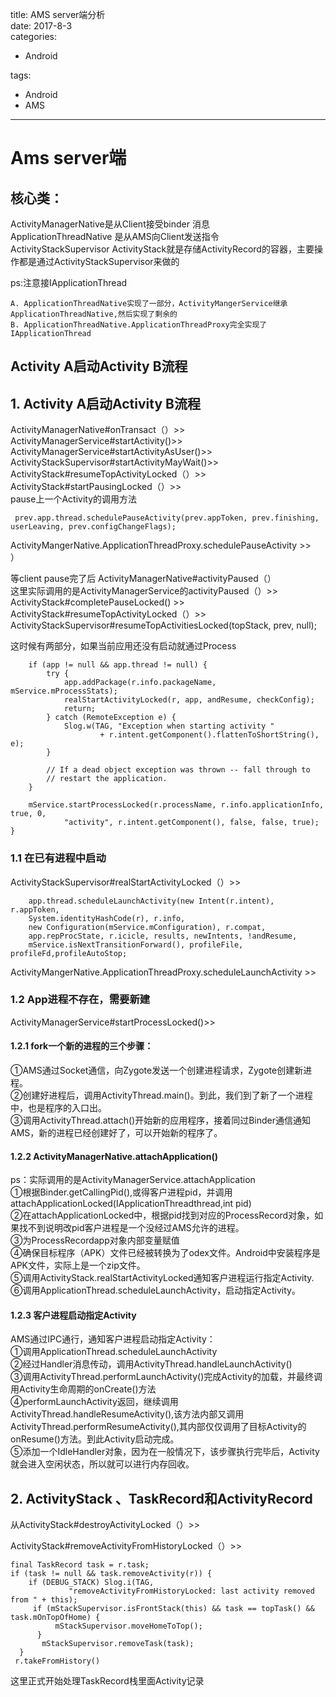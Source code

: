 title: AMS server端分析    
date: 2017-8-3     
categories:    
- Android    
       
       
       
tags:       
- Android    
- AMS    
    
---



# Ams  server端

## 核心类：  
ActivityManagerNative是从Client接受binder 消息  
ApplicationThreadNative 是从AMS向Client发送指令  
ActivityStackSupervisor
ActivityStack就是存储ActivityRecord的容器，主要操作都是通过ActivityStackSupervisor来做的

ps:注意接IApplicationThread   

    A. ApplicationThreadNative实现了一部分，ActivityMangerService继承ApplicationThreadNative,然后实现了剩余的    
    B. ApplicationThreadNative.ApplicationThreadProxy完全实现了IApplicationThread
## Activity A启动Activity B流程  

## 1. Activity A启动Activity B流程  

ActivityManagerNative#onTransact（）>>   
ActivityManagerService#startActivity()>>    
ActivityManagerService#startActivityAsUser()>>   
ActivityStackSupervisor#startActivityMayWait()>>   
ActivityStack#resumeTopActivityLocked（）>>  
ActivityStack#startPausingLocked（）>>  
pause上一个Activity的调用方法

     prev.app.thread.schedulePauseActivity(prev.appToken, prev.finishing,  userLeaving, prev.configChangeFlags);

ActivityMangerNative.ApplicationThreadProxy.schedulePauseActivity  >>  
）

等client pause完了后
ActivityManagerNative#activityPaused（）  
这里实际调用的是ActivityManagerService的activityPaused（）>>  
ActivityStack#completePauseLocked() >>  
ActivityStack#resumeTopActivityLocked（）>>  
ActivityStackSupervisor#resumeTopActivitiesLocked(topStack, prev, null);  

这时候有两部分，如果当前应用还没有启动就通过Process  

        if (app != null && app.thread != null) {
            try {
                app.addPackage(r.info.packageName, mService.mProcessStats);
                realStartActivityLocked(r, app, andResume, checkConfig);
                return;
            } catch (RemoteException e) {
                Slog.w(TAG, "Exception when starting activity "
                        + r.intent.getComponent().flattenToShortString(), e);
            }

            // If a dead object exception was thrown -- fall through to
            // restart the application.
        }

        mService.startProcessLocked(r.processName, r.info.applicationInfo, true, 0,
                "activity", r.intent.getComponent(), false, false, true);
    }

### 1.1 在已有进程中启动

ActivityStackSupervisor#realStartActivityLocked（）>>  
   
        app.thread.scheduleLaunchActivity(new Intent(r.intent), r.appToken,
        System.identityHashCode(r), r.info,
        new Configuration(mService.mConfiguration), r.compat,
        app.repProcState, r.icicle, results, newIntents, !andResume,
        mService.isNextTransitionForward(), profileFile, profileFd,profileAutoStop;  
        
ActivityMangerNative.ApplicationThreadProxy.scheduleLaunchActivity  >>  



### 1.2 App进程不存在，需要新建  
ActivityManagerService#startProcessLocked()>>      

#### 1.2.1 fork一个新的进程的三个步骤：  
①AMS通过Socket通信，向Zygote发送一个创建进程请求，Zygote创建新进程。  
②创建好进程后，调用ActivityThread.main()。到此，我们到了新了一个进程中，也是程序的入口出。  
③调用ActivityThread.attach()开始新的应用程序，接着同过Binder通信通知AMS，新的进程已经创建好了，可以开始新的程序了。  

#### 1.2.2  ActivityManagerNative.attachApplication()  
ps：实际调用的是ActivityManagerService.attachApplication  
①根据Binder.getCallingPid(),或得客户进程pid，并调用attachApplicationLocked(IApplicationThreadthread,int pid)  
②在attachApplicationLocked中，根据pid找到对应的ProcessRecord对象，如果找不到说明改pid客户进程是一个没经过AMS允许的进程。  
③为ProcessRecordapp对象内部变量赋值  
④确保目标程序（APK）文件已经被转换为了odex文件。Android中安装程序是APK文件，实际上是一个zip文件。  
⑤调用ActivityStack.realStartActivityLocked通知客户进程运行指定Activity.  
⑥调用ApplicationThread.scheduleLaunchActivity，启动指定Activity。  

#### 1.2.3 客户进程启动指定Activity  
AMS通过IPC通行，通知客户进程启动指定Activity：  
①调用ApplicationThread.scheduleLaunchActivity  
②经过Handler消息传动，调用ActivityThread.handleLaunchActivity()  
③调用ActivityThread.performLaunchActivity()完成Activity的加载，并最终调用Activity生命周期的onCreate()方法  
④performLaunchActivity返回，继续调用ActivityThread.handleResumeActivity(),该方法内部又调用ActivityThread.performResumeActivity(),其内部仅仅调用了目标Activity的onResume()方法。到此Activity启动完成。  
⑤添加一个IdleHandler对象，因为在一般情况下，该步骤执行完毕后，Activity就会进入空闲状态，所以就可以进行内存回收。  

## 2. ActivityStack 、TaskRecord和ActivityRecord

从ActivityStack#destroyActivityLocked（）>>     

ActivityStack#removeActivityFromHistoryLocked（）>>  

    final TaskRecord task = r.task;
    if (task != null && task.removeActivity(r)) {
        if (DEBUG_STACK) Slog.i(TAG,
                 "removeActivityFromHistoryLocked: last activity removed from " + this);
         if (mStackSupervisor.isFrontStack(this) && task == topTask() && task.mOnTopOfHome) {
              mStackSupervisor.moveHomeToTop();
          }
           mStackSupervisor.removeTask(task);
      }
     r.takeFromHistory()

这里正式开始处理TaskRecord栈里面Activity记录

